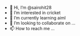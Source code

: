 - 👋 Hi, I’m @sairohit28
- 👀 I’m interested in  cricket
- 🌱 I’m currently learning aiml
- 💞️ I’m looking to collaborate on ...
- 📫 How to reach me ...

<!---
sairohit28/sairohit28 is a ✨ special ✨ repository because its `README.md` (this file) appears on your GitHub profile.
You can click the Preview link to take a look at your changes.
--->
